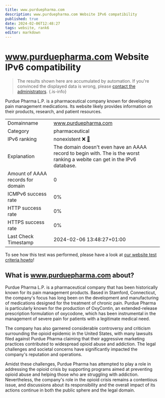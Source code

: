 ```yaml
---
title: www.purduepharma.com
description: www.purduepharma.com Website IPv6 compatibility
published: true
date: 2024-02-06T12:48:27
tags: website, rank6
editor: markdown
---
```


# www.purduepharma.com Website IPv6 compatibility

> The results shown here are accumulated by automation. If you're convinced the displayed data is wrong, please [contact the administrators](/howto/chat). 
{.is-info}

Purdue Pharma L.P. is a pharmaceutical company known for developing pain management medications. Its website likely provides information on their products, research, and patient resources.


|   |   |
| - | - |
| Domainname | www.purduepharma.com
| Category | pharmaceutical |
| IPv6 ranking | nonexistent :x: [🔗](/howto/ranking) |
| Explanation | The domain doesn't even have an AAAA record to begin with. The is the worst ranking a webite can get in the IPv6 database. |
| Amount of AAAA records for domain | 0 |
| ICMPv6 success rate | 0%|
| HTTP success rate | 0% |
| HTTPS success rate | 0% |
| Last Check Timestamp | 2024-02-06 13:48:27+01:00 |

To see how this test was performed, please have a look at [our website test criteria howto](/howto/testcriteria/website)!


## What is www.purduepharma.com about?
Purdue Pharma L.P. is a pharmaceutical company that has been historically known for its pain management products. Based in Stamford, Connecticut, the company's focus has long been on the development and manufacturing of medications designed for the treatment of chronic pain. Purdue Pharma is particularly known for the production of OxyContin, an extended-release prescription formulation of oxycodone, which has been instrumental in the management of severe pain for patients with a legitimate medical need.

The company has also garnered considerable controversy and criticism surrounding the opioid epidemic in the United States, with many lawsuits filed against Purdue Pharma claiming that their aggressive marketing practices contributed to widespread opioid abuse and addiction. The legal challenges and societal concerns have significantly impacted the company's reputation and operations.

Amidst these challenges, Purdue Pharma has attempted to play a role in addressing the opioid crisis by supporting programs aimed at preventing opioid abuse and helping those who are struggling with addiction. Nevertheless, the company's role in the opioid crisis remains a contentious issue, and discussions about its responsibility and the overall impact of its actions continue in both the public sphere and the legal domain.


